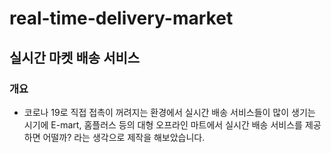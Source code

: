 # real-time-delivery-market
## 실시간 마켓 배송 서비스
### 개요
* 코로나 19로 직접 접촉이 꺼려지는 환경에서 실시간 배송 서비스들이 많이 생기는 시기에 E-mart, 홈플러스 등의 대형 오프라인 마트에서 실시간 배송 서비스를 제공하면 어떨까? 라는 생각으로 제작을 해보았습니다. 
